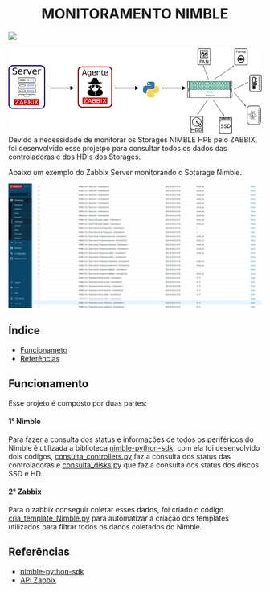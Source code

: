 <h1 align="center">MONITORAMENTO NIMBLE</h1>
<p>
<img src="http://img.shields.io/static/v1?label=STATUS&message=EM%20DESENVOLVIMENTO&color=GREEN&style=for-the-badge"/>
</p>   

![Monitoramento Nimble](doc/imagens/Monitoramento_Nimble.png)
Devido a necessidade de monitorar os Storages NIMBLE HPE pelo ZABBIX, foi desenvolvido esse projetpo para consultar todos os dados das controladoras e dos HD's dos Storages.

Abaixo um exemplo do Zabbix Server monitorando o Sotarage Nimble.

![Exemplo Zabbix](doc/imagens/ZABBIX_Dados_Nimble.png)

## Índice
* [Funcionameto](#funcionameto)
* [Referências](#referências)

## Funcionamento
Esse projeto é composto por duas partes:
#### 1° Nimble
Para fazer a consulta dos status e informações de todos os periféricos do Nimble é utilizada a biblioteca [nimble-python-sdk](https://github.com/hpe-storage/nimble-python-sdk), com ela foi desenvolvido dois códigos, [consulta_controllers.py](cod/Nimble/consulta_controllers.py) faz a consulta dos status das controladoras e [consulta_disks.py](cod/Nimble/consulta_disks.py) que faz a consulta dos status dos discos SSD e HD. 

#### 2° Zabbix
Para o zabbix conseguir coletar esses dados, foi criado o código [cria_template_Nimble.py](cod/Zabbix/cria_templates_Nimble.py) para automatizar a criação dos templates utilizados para filtrar todos os dados coletados do Nimble.  

## Referências 

- [nimble-python-sdk](https://github.com/hpe-storage/nimble-python-sdk)
- [API Zabbix](https://www.zabbix.com/documentation/current/en/manual/api)